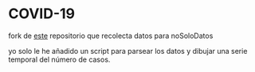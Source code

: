 # COVID-19

fork de [este](https://github.com/Eclectikus/COVID-19) repositorio que recolecta datos para noSoloDatos

yo solo le he añadido un script para parsear los datos y dibujar una serie temporal del número de casos.